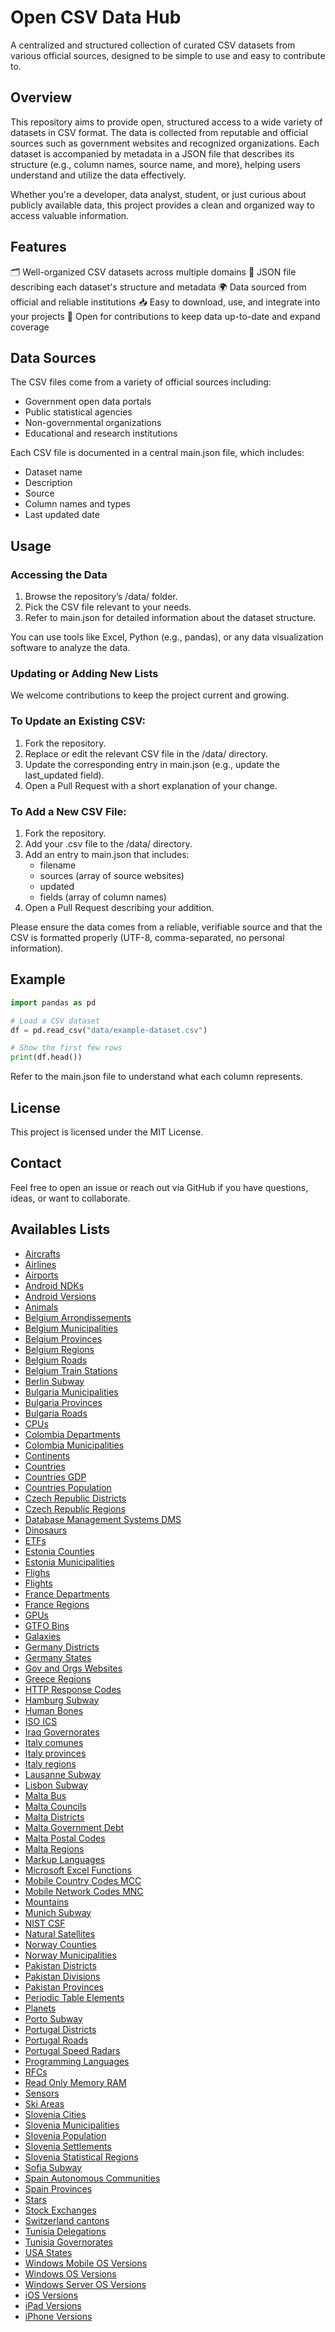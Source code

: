 # Open CSV Data Hub

A centralized and structured collection of curated CSV datasets from various official sources, designed to be simple to use and easy to contribute to.

## Overview

This repository aims to provide open, structured access to a wide variety of datasets in CSV format. The data is collected from reputable and official sources such as government websites and recognized organizations. Each dataset is accompanied by metadata in a JSON file that describes its structure (e.g., column names, source name, and more), helping users understand and utilize the data effectively.

Whether you're a developer, data analyst, student, or just curious about publicly available data, this project provides a clean and organized way to access valuable information.

## Features

🗂 Well-organized CSV datasets across multiple domains
🧾 JSON file describing each dataset's structure and metadata
🌍 Data sourced from official and reliable institutions
📥 Easy to download, use, and integrate into your projects
🤝 Open for contributions to keep data up-to-date and expand coverage

## Data Sources

The CSV files come from a variety of official sources including:

- Government open data portals
- Public statistical agencies
- Non-governmental organizations
- Educational and research institutions

Each CSV file is documented in a central main.json file, which includes:

- Dataset name
- Description
- Source
- Column names and types
- Last updated date

## Usage

### Accessing the Data

1) Browse the repository’s /data/ folder.
2) Pick the CSV file relevant to your needs.
3) Refer to main.json for detailed information about the dataset structure.

You can use tools like Excel, Python (e.g., pandas), or any data visualization software to analyze the data.

### Updating or Adding New Lists

We welcome contributions to keep the project current and growing.

### To Update an Existing CSV:

1) Fork the repository.
2) Replace or edit the relevant CSV file in the /data/ directory.
3) Update the corresponding entry in main.json (e.g., update the last_updated field).
4) Open a Pull Request with a short explanation of your change.

### To Add a New CSV File:

1) Fork the repository.
1) Add your .csv file to the /data/ directory.
1) Add an entry to main.json that includes:
    - filename
    - sources (array of source websites)
    - updated
    - fields (array of column names)
4) Open a Pull Request describing your addition.

Please ensure the data comes from a reliable, verifiable source and that the CSV is formatted properly (UTF-8, comma-separated, no personal information).

## Example

```python
import pandas as pd

# Load a CSV dataset
df = pd.read_csv("data/example-dataset.csv")

# Show the first few rows
print(df.head())
```

Refer to the main.json file to understand what each column represents.

## License

This project is licensed under the MIT License.

## Contact

Feel free to open an issue or reach out via GitHub if you have questions, ideas, or want to collaborate.

## Availables Lists
- [Aircrafts](data/aircrafts.csv)
- [Airlines](data/airlines.csv)
- [Airports](data/airports.csv)
- [Android NDKs](data/android_ndks.csv)
- [Android Versions](data/android_versions.csv)
- [Animals](data/animals.csv)
- [Belgium Arrondissements](data/belgium_arrondissements.csv)
- [Belgium Municipalities](data/belgium_municipalities.csv)
- [Belgium Provinces](data/belgium_provinces.csv)
- [Belgium Regions](data/belgium_regions.csv)
- [Belgium Roads](data/belgium_roads.csv)
- [Belgium Train Stations](data/belgium_train_stations.csv)
- [Berlin Subway](data/berlin_subway.csv)
- [Bulgaria Municipalities](data/bulgaria_municipalities.csv)
- [Bulgaria Provinces](data/bulgaria_provinces.csv)
- [Bulgaria Roads](data/bulgaria_roads.csv)
- [CPUs](data/cpus.csv)
- [Colombia Departments](data/colombia_departments.csv)
- [Colombia Municipalities](data/colombia_municipalities.csv)
- [Continents](data/continents.csv)
- [Countries](data/countries.csv)
- [Countries GDP](data/countries_gdp.csv)
- [Countries Population](data/countries_population.csv)
- [Czech Republic Districts](data/czech_republic_districts.csv)
- [Czech Republic Regions](data/czech_republic_regions.csv)
- [Database Management Systems DMS](data/database_management_systems.csv)
- [Dinosaurs](data/dinosaurs.csv)
- [ETFs](data/etfs.csv)
- [Estonia Counties](data/estonia_counties.csv)
- [Estonia Municipalities](data/estonia_municipalities.csv)
- [Flighs](data/flights.csv)
- [Flights](data/flights.csv)
- [France Departments](data/france_departments.csv)
- [France Regions](data/france_regions.csv)
- [GPUs](data/gpus.csv)
- [GTFO Bins](data/gtfo_bins.csv)
- [Galaxies](data/galaxies.csv)
- [Germany Districts](data/germany_districts.csv)
- [Germany States](data/germany_states.csv)
- [Gov and Orgs Websites](data/websites.csv)
- [Greece Regions](data/greece_regions.csv)
- [HTTP Response Codes](data/http_response_codes.csv)
- [Hamburg Subway](data/hamburg_subway.csv)
- [Human Bones](data/human_bones.csv)
- [ISO ICS](data/iso_ICS.csv)
- [Iraq Governorates](data/iraq_governorates.csv)
- [Italy comunes](data/italy_comunes.csv)
- [Italy provinces](data/italy_provinces.csv)
- [Italy regions](data/italy_regions.csv)
- [Lausanne Subway](data/lausanne_subway.csv)
- [Lisbon Subway](data/lisbon_subway.csv)
- [Malta Bus](data/malta_bus.csv)
- [Malta Councils](data/malta_councils.csv)
- [Malta Districts](data/malta_districts.csv)
- [Malta Government Debt](data/malta_government_debt.csv)
- [Malta Postal Codes](data/malta_postal_codes.csv)
- [Malta Regions](data/malta_regions.csv)
- [Markup Languages](data/markup_languages.csv)
- [Microsoft Excel Functions](data/microsoft_excel_functions.csv)
- [Mobile Country Codes MCC](data/mobile_country_codes_MCC.csv)
- [Mobile Network Codes MNC](data/mobile_network_codes_MNC.csv)
- [Mountains](data/mountains.csv)
- [Munich Subway](data/munich_subway.csv)
- [NIST CSF](data/nist_csf.csv)
- [Natural Satellites](data/natural_satellites.csv)
- [Norway Counties](data/norway_counties.csv)
- [Norway Municipalities](data/norway_municipalities.csv)
- [Pakistan Districts](data/pakistan_districts.csv)
- [Pakistan Divisions](data/pakistan_divisions.csv)
- [Pakistan Provinces](data/pakistan_provinces.csv)
- [Periodic Table Elements](data/periodic_table_elements.csv)
- [Planets](data/planets.csv)
- [Porto Subway](data/porto_subway.csv)
- [Portugal Districts](data/portugal_districts.csv)
- [Portugal Roads](data/portugal_roads.csv)
- [Portugal Speed Radars](data/portugal_speed_radars.csv)
- [Programming Languages](data/programming_languages.csv)
- [RFCs](data/request_for_comments.csv)
- [Read Only Memory RAM](data/ram.csv)
- [Sensors](data/sensors.csv)
- [Ski Areas](data/ski_areas.csv)
- [Slovenia Cities](data/slovenia_cities.csv)
- [Slovenia Municipalities](data/slovenia_municipalities.csv)
- [Slovenia Population](data/slovenia_population.csv)
- [Slovenia Settlements](data/slovenia_settlements.csv)
- [Slovenia Statistical Regions](data/slovenia_statistical_regions.csv)
- [Sofia Subway](data/sofia_subway.csv)
- [Spain Autonomous Communities](data/spain_autonomous_communities.csv)
- [Spain Provinces](data/spain_provinces.csv)
- [Stars](data/stars.csv)
- [Stock Exchanges](data/stock_exchanges.csv)
- [Switzerland cantons](data/switzerland_cantons.csv)
- [Tunisia Delegations](data/tunisia_delegations.csv)
- [Tunisia Governorates](data/tunisia_governorates.csv)
- [USA States](data/usa_states.csv)
- [Windows Mobile OS Versions](data/windows_mobile_os_versions.csv)
- [Windows OS Versions](data/windows_os_versions.csv)
- [Windows Server OS Versions](data/windows_server_os_versions.csv)
- [iOS Versions](data/ios_versions.csv)
- [iPad Versions](data/ipad_versions.csv)
- [iPhone Versions](data/iphone_versions.csv)